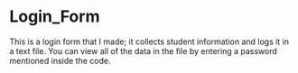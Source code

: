 # Login_Form
This is a login form that I made; it collects student information and logs it in a text file.
You can view all of the data in the file by entering a password mentioned inside the code.

